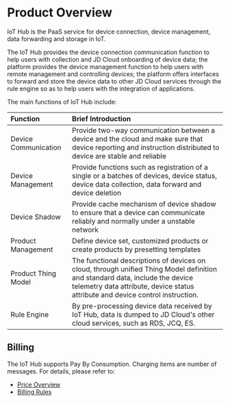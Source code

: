 # Product Overview


IoT Hub is the PaaS service for device connection, device management, data forwarding and storage in IoT.

The IoT Hub provides the device connection communication function to help users with collection and JD Cloud onboarding of device data; the platform provides the device management function to help users with remote management and controlling devices; the platform offers interfaces to forward and store the device data to other JD Cloud services through the rule engine so as to help users with the integration of applications.

The main functions of IoT Hub include:

| Function       | Brief Introduction                                                         |
| :--------- | :----------------------------------------------------------- |
| Device Communication   | Provide two-way communication between a device and the cloud and make sure that device reporting and instruction distributed to device are stable and reliable     |
| Device Management   | Provide functions such as registration of a single or a batches of devices, device status, device data collection, data forward and device deletion |
| Device Shadow   | Provide cache mechanism of device shadow to ensure that a device can communicate reliably and normally under a unstable network |
| Product Management   | Define device set, customized products or create products by presetting templates           |
| Product Thing Model | The functional descriptions of devices on cloud, through unified Thing Model definition and standard data, include the device telemetry data attribute, device status attribute and device control instruction. |
| Rule Engine   | By pre-processing device data received by IoT Hub, data is dumped to JD Cloud's other cloud services, such as RDS, JCQ, ES. |


## Billing

  The IoT Hub supports Pay By Consumption. Charging items are number of messages. For details, please refer to:

- [Price Overview](../Pricing/Price-Overview.md)
- [Billing Rules](../Pricing/Billing-Rules.md) 


